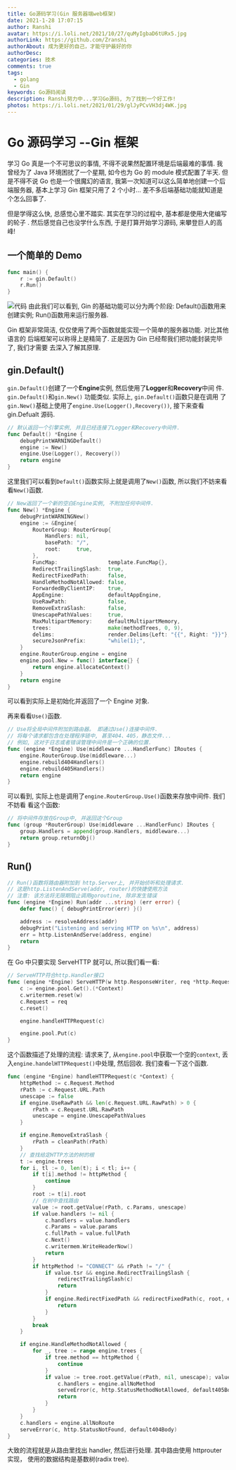 ```yaml
---
title: Go源码学习(Gin 服务器端web框架)
date: 2021-1-28 17:07:15
author: Ranshi
avatar: https://i.loli.net/2021/10/27/quMyIgbaD6tURx5.jpg
authorLink: https://github.com/Zranshi
authorAbout: 成为更好的自己，才能守护最好的你
authorDesc:
categories: 技术
comments: true
tags:
  - golang
  - Gin
keywords: Go源码阅读
description: Ranshi努力中...学习Go源码, 为了找到一个好工作!
photos: https://i.loli.net/2021/01/29/glJyPCvVH3dj4WK.jpg
---
```


# Go 源码学习 --Gin 框架

学习 Go 真是一个不可思议的事情, 不得不说果然配置环境是后端最难的事情. 我曾经为了
Java 环境困扰了一个星期, 如今也为 Go 的 module 模式配置了半天. 但是不得不说 Go
也是一个很魔幻的语言, 我第一次知道可以这么简单地创建一个后端服务器, 基本上学习
Gin 框架只用了 2 个小时... 差不多后端基础功能就知道是个怎么回事了.

但是学得这么快, 总感觉心里不踏实. 其实在学习的过程中, 基本都是使用大佬编写的轮子
. 然后感觉自己也没学什么东西, 于是打算开始学习源码, 来攀登巨人的高峰!

## 一个简单的 Demo

```go
func main() {
	r := gin.Default()
	r.Run()
}
```

![代码](https://i.loli.net/2021/01/29/tW4qXoFBja68xsR.png) 由此我们可以看到, Gin
的基础功能可以分为两个阶段: Default()函数用来创建实例; Run()函数用来运行服务器.

Gin 框架非常简洁, 仅仅使用了两个函数就能实现一个简单的服务器功能. 对比其他语言的
后端框架可以称得上是精简了. 正是因为 Gin 已经帮我们把功能封装完毕了, 我们才需要
去深入了解其原理.

## gin.Default()

`gin.Default()`创建了一个**Engine**实例, 然后使用了**Logger**和**Recovery**中间
件. `gin.Default()`和`gin.New()` 功能类似. 实际上, `gin.Default()`函数只是在调用
了`gin.New()`基础上使用了`engine.Use(Logger(),Recovery())`, 接下来查看
gin.Defualt 源码.

```go
// 默认返回一个引擎实例, 并且已经连接了Logger和Recovery中间件.
func Default() *Engine {
	debugPrintWARNINGDefault()
	engine := New()
	engine.Use(Logger(), Recovery())
	return engine
}
```

这里我们可以看到`Default()`函数实际上就是调用了`New()`函数, 所以我们不妨来看
看`New()`函数.

```go
// New返回了一个新的空白Engine实例, 不附加任何中间件.
func New() *Engine {
	debugPrintWARNINGNew()
	engine := &Engine{
		RouterGroup: RouterGroup{
			Handlers: nil,
			basePath: "/",
			root:     true,
		},
		FuncMap:                template.FuncMap{},
		RedirectTrailingSlash:  true,
		RedirectFixedPath:      false,
		HandleMethodNotAllowed: false,
		ForwardedByClientIP:    true,
		AppEngine:              defaultAppEngine,
		UseRawPath:             false,
		RemoveExtraSlash:       false,
		UnescapePathValues:     true,
		MaxMultipartMemory:     defaultMultipartMemory,
		trees:                  make(methodTrees, 0, 9),
		delims:                 render.Delims{Left: "{{", Right: "}}"},
		secureJsonPrefix:       "while(1);",
	}
	engine.RouterGroup.engine = engine
	engine.pool.New = func() interface{} {
		return engine.allocateContext()
	}
	return engine
}
```

可以看到实际上是初始化并返回了一个 Engine 对象.

再来看看`Use()`函数.

```go
// Use将全局中间件附加到路由器。 即通过Use()连接中间件.
// 将每个请求都包含在处理程序链中, 甚至404、405，静态文件...
// 例如, 这对于日志或者错误管理中间件是一个正确的位置.
func (engine *Engine) Use(middleware ...HandlerFunc) IRoutes {
	engine.RouterGroup.Use(middleware...)
	engine.rebuild404Handlers()
	engine.rebuild405Handlers()
	return engine
}
```

可以看到, 实际上也是调用了`engine.RouterGroup.Use()`函数来存放中间件. 我们不妨看
看这个函数:

```go
// 将中间件存放在Group中, 并返回这个Group
func (group *RouterGroup) Use(middleware ...HandlerFunc) IRoutes {
	group.Handlers = append(group.Handlers, middleware...)
	return group.returnObj()
}
```

## Run()

```go
// Run()函数将路由器附加到 http.Server上, 并开始侦听和处理请求.
// 这是http.ListenAndServe(addr, router)的快捷使用方法
// 注意: 该方法将无限期阻止调用goroutine, 除非发生错误
func (engine *Engine) Run(addr ...string) (err error) {
	defer func() { debugPrintError(err) }()

	address := resolveAddress(addr)
	debugPrint("Listening and serving HTTP on %s\n", address)
	err = http.ListenAndServe(address, engine)
	return
}
```

在 Go 中只要实现 ServeHTTP 就可以, 所以我们看一看:

```go
// ServeHTTP符合http.Handler接口
func (engine *Engine) ServeHTTP(w http.ResponseWriter, req *http.Request) {
	c := engine.pool.Get().(*Context)
	c.writermem.reset(w)
	c.Request = req
	c.reset()

	engine.handleHTTPRequest(c)

	engine.pool.Put(c)
}
```

这个函数描述了处理的流程: 请求来了, 从`engine.pool`中获取一个空的`context`, 丢
入`engine.handelHTTPRequest()`中处理, 然后回收. 我们查看一下这个函数.

```go
func (engine *Engine) handleHTTPRequest(c *Context) {
	httpMethod := c.Request.Method
	rPath := c.Request.URL.Path
	unescape := false
	if engine.UseRawPath && len(c.Request.URL.RawPath) > 0 {
		rPath = c.Request.URL.RawPath
		unescape = engine.UnescapePathValues
	}

	if engine.RemoveExtraSlash {
		rPath = cleanPath(rPath)
	}
	// 查找给定HTTP方法的树的根
	t := engine.trees
	for i, tl := 0, len(t); i < tl; i++ {
		if t[i].method != httpMethod {
			continue
		}
		root := t[i].root
		// 在树中查找路由
		value := root.getValue(rPath, c.Params, unescape)
		if value.handlers != nil {
			c.handlers = value.handlers
			c.Params = value.params
			c.fullPath = value.fullPath
			c.Next()
			c.writermem.WriteHeaderNow()
			return
		}
		if httpMethod != "CONNECT" && rPath != "/" {
			if value.tsr && engine.RedirectTrailingSlash {
				redirectTrailingSlash(c)
				return
			}
			if engine.RedirectFixedPath && redirectFixedPath(c, root, engine.RedirectFixedPath) {
				return
			}
		}
		break
	}

	if engine.HandleMethodNotAllowed {
		for _, tree := range engine.trees {
			if tree.method == httpMethod {
				continue
			}
			if value := tree.root.getValue(rPath, nil, unescape); value.handlers != nil {
				c.handlers = engine.allNoMethod
				serveError(c, http.StatusMethodNotAllowed, default405Body)
				return
			}
		}
	}
	c.handlers = engine.allNoRoute
	serveError(c, http.StatusNotFound, default404Body)
}
```

大致的流程就是从路由里找出 handler, 然后进行处理. 其中路由使用 httprouter 实现，
使用的数据结构是基数树(radix tree).
